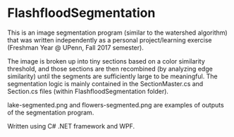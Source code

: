 # FlashfloodSegmentation
This is an image segmentation program (similar to the watershed algorithm) that was written independently as a personal project/learning exercise
(Freshman Year @ UPenn, Fall 2017 semester).

The image is broken up into tiny sections based on a color similarity threshold, and those sections are then recombined (by analyzing edge similarity)
until the segments are sufficiently large to be meaningful. The segmentation logic is mainly contained in the SectionMaster.cs and Section.cs files (within FlashfloodSegmentation folder).

lake-segmented.png and flowers-segmented.png are examples of outputs of the segmentation program.

Written using C# .NET framework and WPF.
